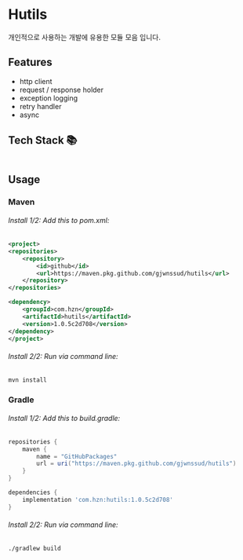 # Hutils
개인적으로 사용하는 개발에 유용한 모듈 모음 입니다.

## Features
- http client
- request / response holder
- exception logging
- retry handler
- async

## Tech Stack 📚
<div style="margin-left: 1em">
   <img src="https://img.shields.io/badge/language-121011?style=for-the-badge" alt=""><img src="https://img.shields.io/badge/java-ED8B00?style=for-the-badge&logo=openjdk&logoColor=white" alt=""><img src="https://img.shields.io/badge/17-515151?style=for-the-badge" alt="">
</div>
<div style="margin-left: 1em">
   <img src="https://img.shields.io/badge/build-121011?style=for-the-badge" alt=""><img src="https://img.shields.io/badge/gradle-02303A?style=for-the-badge&logo=gradle&logoColor=white" alt=""><img src="https://img.shields.io/badge/8.5-515151?style=for-the-badge" alt="">
</div>
<div style="margin-left: 1em">
   <img src="https://img.shields.io/badge/dependencies-121011?style=for-the-badge" alt=""><img src="https://img.shields.io/badge/jakarta_servlet--api-ED8B00?style=for-the-badge&logo=openjdk&logoColor=white" alt=""><img src="https://img.shields.io/badge/6.0.0-515151?style=for-the-badge" alt="">
</div>
<div style="margin-left: 1em">
   <img src="https://img.shields.io/badge/dependencies-121011?style=for-the-badge" alt=""><img src="https://img.shields.io/badge/jackson-0E83CD?style=for-the-badge&logo=json&logoColor=white" alt=""><img src="https://img.shields.io/badge/2.15.0-515151?style=for-the-badge" alt="">
</div>
<div style="margin-left: 1em">
   <img src="https://img.shields.io/badge/dependencies-121011?style=for-the-badge" alt=""><img src="https://img.shields.io/badge/slf4j-0E83CD?style=for-the-badge&logo=&logoColor=white" alt=""><img src="https://img.shields.io/badge/2.0.9-515151?style=for-the-badge" alt="">
</div>

## Usage
### Maven
###### Install 1/2: Add this to pom.xml:
```xml
<project>
<repositories>
    <repository>
        <id>github</id>
        <url>https://maven.pkg.github.com/gjwnssud/hutils</url>
    </repository>
</repositories>

<dependency>
    <groupId>com.hzn</groupId>
    <artifactId>hutils</artifactId>
    <version>1.0.5c2d708</version>
</dependency>
</project>
```
###### Install 2/2: Run via command line:
```shell
mvn install
```
### Gradle
###### Install 1/2: Add this to build.gradle:
```groovy
repositories {
    maven {
        name = "GitHubPackages"
        url = uri("https://maven.pkg.github.com/gjwnssud/hutils")
    }
}

dependencies {
    implementation 'com.hzn:hutils:1.0.5c2d708'
}
```
###### Install 2/2: Run via command line:
```shell
./gradlew build
```
